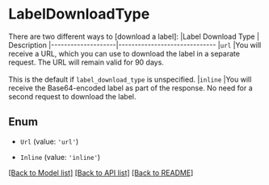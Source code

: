 # LabelDownloadType

There are two different ways to [download a label]:  |Label Download Type | Description |--------------------|------------------------------ |`url`               |You will receive a URL, which you can use to download the label in a separate request. The URL will remain valid for 90 days.<br><br>This is the default if `label_download_type` is unspecified. |`inline`            |You will receive the Base64-encoded label as part of the response. No need for a second request to download the label. 

## Enum

* `Url` (value: `'url'`)

* `Inline` (value: `'inline'`)

[[Back to Model list]](../README.md#documentation-for-models) [[Back to API list]](../README.md#documentation-for-api-endpoints) [[Back to README]](../README.md)
